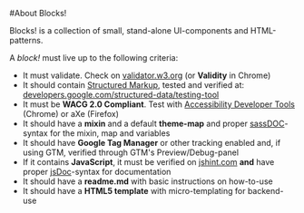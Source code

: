 #About Blocks!

Blocks! is a collection of small, stand-alone UI-components and HTML-patterns.

A *block!* must live up to the following criteria:

- It must validate. Check on [validator.w3.org](http://validator.w3.org) (or **Validity** in Chrome)
- It should contain [Structured Markup](http://schema.org), tested and verified at: [developers.google.com/structured-data/testing-tool](developers.google.com/structured-data/testing-tool)
- It must be **WACG 2.0 Compliant**. Test with [Accessibility Developer Tools](https://chrome.google.com/webstore/detail/accessibility-developer-t/fpkknkljclfencbdbgkenhalefipecmb?utm_source=chrome-app-launcher-info-dialog) (Chrome) or aXe (Firefox)
- It should have a **mixin** and a default **theme-map** and proper [sassDOC](http://sassdoc.com/)-syntax for the mixin, map and variables
- It should have **Google Tag Manager** or other tracking enabled and, if using GTM, verified through GTM's Preview/Debug-panel
- If it contains **JavaScript**, it must be verified on [jshint.com](jshint.com) **and** have proper [jsDoc](https://github.com/jsdoc3/jsdoc)-syntax for documentation
- It should have a **readme.md** with basic instructions on how-to-use
- It should have a **HTML5 template** with micro-templating for backend-use